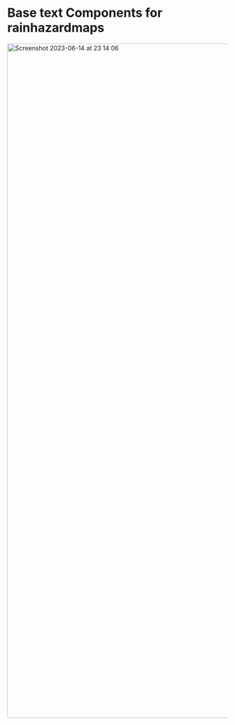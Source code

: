 # Base text Components for rainhazardmaps

<img width="1541" alt="Screenshot 2023-06-14 at 23 14 06" src="https://github.com/cismet-collab/rainhazardmaps-base-texts/assets/837211/7ab152fa-8658-4094-8ede-f88b116440a8">
